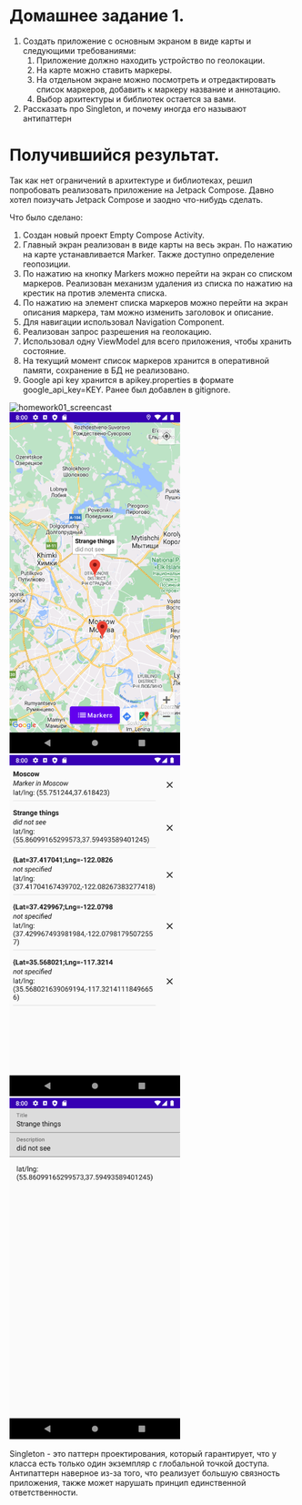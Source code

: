 # Домашнее задание 1.
1. Создать приложение с основным экраном в виде карты и следующими требованиями: 
    1) Приложение должно находить устройство по геолокации. 
    2) На карте можно ставить маркеры. 
    3) На отдельном экране можно посмотреть и отредактировать список маркеров, добавить к маркеру название и аннотацию. 
    4) Выбор архитектуры и библиотек остается за вами.
2. Рассказать про Singleton, и почему иногда его называют антипаттерн

# Получившийся результат.

Так как нет ограничений в архитектуре и библиотеках, решил попробовать реализовать приложение на Jetpack Compose. Давно хотел поизучать Jetpack Compose и заодно что-нибудь сделать.

Что было сделано:
1. Создан новый проект Empty Compose Activity.
2. Главный экран реализован в виде карты на весь экран. По нажатию на карте устанавливается Marker. Также доступно определение геопозиции.
3. По нажатию на кнопку Markers можно перейти на экран со списком маркеров. Реализован механизм удаления из списка по нажатию на крестик на против элемента списка.
4. По нажатию на элемент списка маркеров можно перейти на экран описания маркера, там можно изменить заголовок и описание.
5. Для навигации использовал Navigation Component.
6. Реализован запрос разрешения на геолокацию.
7. Использовал одну ViewModel для всего приложения, чтобы хранить состояние.
8. На текущий момент список маркеров хранится в оперативной памяти, сохранение в БД не реализовано.  
9. Google api key хранится в apikey.properties в формате google_api_key=KEY. Ранее был добавлен в gitignore.

![homework01_screencast](images/homework01_screencast_1.gif) </br>
<img src="images/homework01_screenshot_1.png" width="300">
<img src="images/homework01_screenshot_2.png" width="300">
<img src="images/homework01_screenshot_3.png" width="300">

Singleton - это паттерн проектирования, который гарантирует, что у класса есть только один экземпляр с глобальной точкой доступа. Антипаттерн наверное из-за того, что реализует большую связность приложения, также может нарушать принцип единственной ответственности.